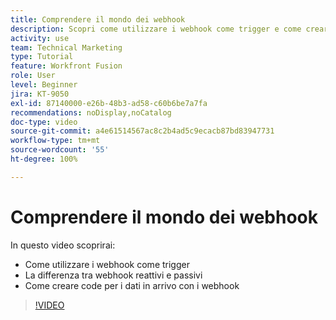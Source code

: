```yaml
---
title: Comprendere il mondo dei webhook
description: Scopri come utilizzare i webhook come trigger e come creare code per i dati in arrivo con i webhook, il tutto in  [!DNL Adobe Workfront Fusion].
activity: use
team: Technical Marketing
type: Tutorial
feature: Workfront Fusion
role: User
level: Beginner
jira: KT-9050
exl-id: 87140000-e26b-48b3-ad58-c60b6be7a7fa
recommendations: noDisplay,noCatalog
doc-type: video
source-git-commit: a4e61514567ac8c2b4ad5c9ecacb87bd83947731
workflow-type: tm+mt
source-wordcount: '55'
ht-degree: 100%

---
```


# Comprendere il mondo dei webhook

In questo video scoprirai:

* Come utilizzare i webhook come trigger
* La differenza tra webhook reattivi e passivi
* Come creare code per i dati in arrivo con i webhook

>[!VIDEO](https://video.tv.adobe.com/v/335291/?quality=12&learn=on)
